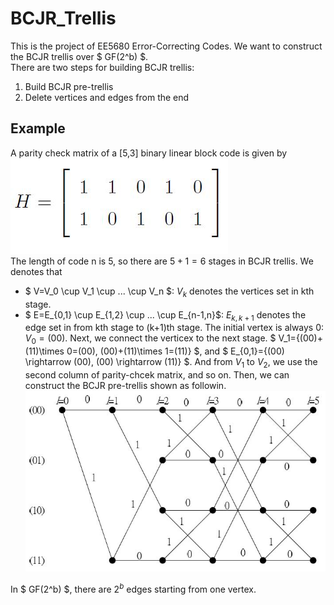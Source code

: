 # BCJR_Trellis
This is the project of EE5680 Error-Correcting Codes. We want to construct the BCJR trellis over $ GF(2^b) $. </br>
There are two steps for building BCJR trellis: </br>
1. Build BCJR pre-trellis 
2. Delete vertices and edges from the end

## Example
A parity check matrix of a [5,3] binary linear block code is given by </br>
![H](https://github.com/ChenBlue/BCJR_Trellis/blob/master/FIG/parity-check-matrix.JPG) </br>
The length of code n is 5, so there are $5+1=6$ stages in BCJR trellis. We denotes that </br>
* $ V=V_0 \cup V_1 \cup ... \cup V_n $: $V_k$ denotes the vertices set in kth stage.
* $ E=E_{0,1} \cup E_{1,2} \cup ... \cup E_{n-1,n}$: $E_{k,k+1}$ denotes the edge set in from kth stage to (k+1)th stage.
The initial vertex is always 0: $V_0 ={(00)}$. Next, we connect the verticex to the next stage. $ V_1={(00)+(11)\times 0=(00), (00)+(11)\times 1=(11)} $, and $ E_{0,1}={(00) \rightarrow (00), (00) \rightarrow (11)} $. And from $V_1$ to $V_2$, we use the second column of parity-chcek matrix, and so on. Then, we can construct the BCJR pre-trellis shown as followin. 
![pre-trellis](https://github.com/ChenBlue/BCJR_Trellis/blob/master/FIG/BCJR-pre-trellis.JPG)

In $ GF(2^b) $, there are $2^b$ edges starting from one vertex.
